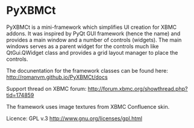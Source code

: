 PyXBMCt
=======

PyXBMCt is a mini-framework which simplifies UI creation for XBMC addons. It was inspired by PyQt GUI framework (hence the name) and provides a main window and a number of controls (widgets). The main windows serves as a parent widget for the controls much like QtGui.QWidget class and provides a grid layout manager to place the controls.

The docunentation for the framework classes can be found here: http://romanvm.github.io/PyXBMCt/docs

Support thread on XBMC forum: http://forum.xbmc.org/showthread.php?tid=174859

The framework uses image textures from XBMC Confluence skin.

Licence: GPL v.3 http://www.gnu.org/licenses/gpl.html
